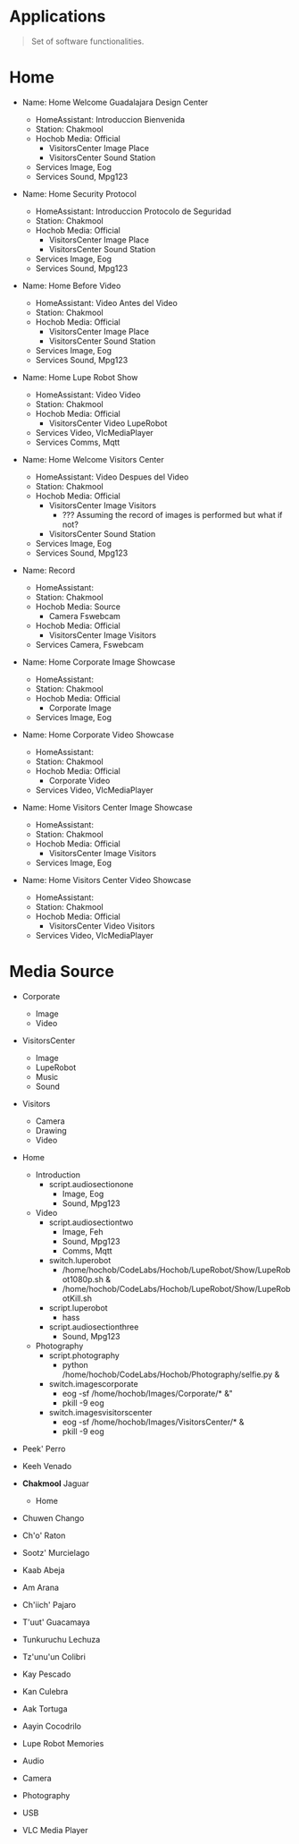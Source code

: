 # Applications

> Set of software functionalities.

# Home

- Name: Home Welcome Guadalajara Design Center
  - HomeAssistant: Introduccion Bienvenida
  - Station: Chakmool
  - Hochob Media: Official
    - VisitorsCenter Image Place
    - VisitorsCenter Sound Station
  - Services Image, Eog
  - Services Sound, Mpg123

- Name: Home Security Protocol
  - HomeAssistant: Introduccion Protocolo de Seguridad
  - Station: Chakmool
  - Hochob Media: Official
    - VisitorsCenter Image Place
    - VisitorsCenter Sound Station
  - Services Image, Eog
  - Services Sound, Mpg123

- Name: Home Before Video
  - HomeAssistant: Video Antes del Video
  - Station: Chakmool
  - Hochob Media: Official
    - VisitorsCenter Image Place
    - VisitorsCenter Sound Station
  - Services Image, Eog
  - Services Sound, Mpg123

- Name: Home Lupe Robot Show
  - HomeAssistant: Video Video
  - Station: Chakmool
  - Hochob Media: Official
    - VisitorsCenter Video LupeRobot
  - Services Video, VlcMediaPlayer
  - Services Comms, Mqtt

- Name: Home Welcome Visitors Center
  - HomeAssistant: Video Despues del Video
  - Station: Chakmool
  - Hochob Media: Official
    - VisitorsCenter Image Visitors
      - ??? Assuming the record of images is performed but what if not?
    - VisitorsCenter Sound Station
  - Services Image, Eog
  - Services Sound, Mpg123

- Name: Record
  - HomeAssistant: 
  - Station: Chakmool
  - Hochob Media: Source
    - Camera Fswebcam
  - Hochob Media: Official
    - VisitorsCenter Image Visitors
  - Services Camera, Fswebcam

- Name: Home Corporate Image Showcase
  - HomeAssistant: 
  - Station: Chakmool
  - Hochob Media: Official
    - Corporate Image
  - Services Image, Eog

- Name: Home Corporate Video Showcase
  - HomeAssistant: 
  - Station: Chakmool
  - Hochob Media: Official
    - Corporate Video
  - Services Video, VlcMediaPlayer

- Name: Home Visitors Center Image Showcase
  - HomeAssistant: 
  - Station: Chakmool
  - Hochob Media: Official
    - VisitorsCenter Image Visitors
  - Services Image, Eog

- Name: Home Visitors Center Video Showcase
  - HomeAssistant: 
  - Station: Chakmool
  - Hochob Media: Official
    - VisitorsCenter Video Visitors
  - Services Video, VlcMediaPlayer



# Media Source 

- Corporate
  - Image
  - Video
- VisitorsCenter
  - Image
  - LupeRobot
  - Music
  - Sound
- Visitors
  - Camera
  - Drawing
  - Video

- Home
  - Introduction
    - script.audiosectionone
      - Image, Eog
      - Sound, Mpg123
  - Video
    - script.audiosectiontwo
      - Image, Feh
      - Sound, Mpg123
      - Comms, Mqtt
    - switch.luperobot
      - /home/hochob/CodeLabs/Hochob/LupeRobot/Show/LupeRobot1080p.sh &
      - /home/hochob/CodeLabs/Hochob/LupeRobot/Show/LupeRobotKill.sh
    - script.luperobot
      - hass
    - script.audiosectionthree
      - Sound, Mpg123
  - Photography
    - script.photography
      - python /home/hochob/CodeLabs/Hochob/Photography/selfie.py &
    - switch.imagescorporate
      - eog -sf /home/hochob/Images/Corporate/* &"
      - pkill -9 eog
    - switch.imagesvisitorscenter
      - eog -sf /home/hochob/Images/VisitorsCenter/* &
      - pkill -9 eog


- Peek' Perro
- Keeh Venado
- __Chakmool__ Jaguar
  - Home
- Chuwen Chango
- Ch'o' Raton
- Sootz' Murcielago
- Kaab Abeja
- Am Arana
- Ch'iich' Pajaro
- T'uut' Guacamaya
- Tunkuruchu Lechuza
- Tz'unu'un Colibri
- Kay Pescado
- Kan Culebra
- Aak Tortuga
- Aayin Cocodrilo

- Lupe Robot Memories
- Audio
- Camera
- Photography
- USB
- VLC Media Player

